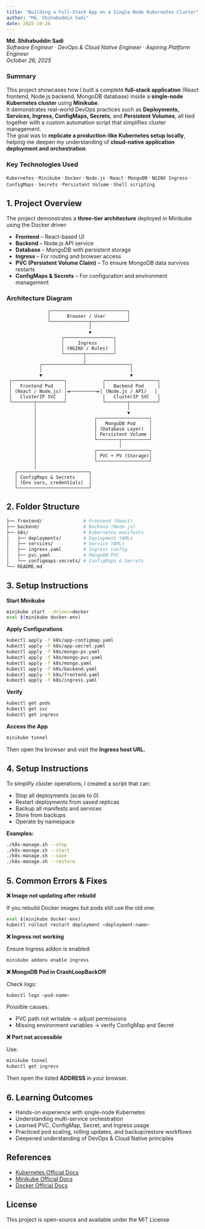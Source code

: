 ```yaml
---
title: "Building a Full-Stack App on a Single-Node Kubernetes Cluster"
author: "Md. Shihabuddin Sadi"
date: 2025-10-26
---
```


**Md. Shihabuddin Sadi**  
*Software Engineer · DevOps & Cloud Native Engineer · Aspiring Platform Engineer*  
*October 26, 2025*

### **Summary**

This project showcases how I built a complete **full-stack application** (React frontend, Node.js backend, MongoDB database) inside a **single-node Kubernetes cluster** using **Minikube**.  
It demonstrates real-world DevOps practices such as **Deployments, Services, Ingress, ConfigMaps, Secrets**, and **Persistent Volumes**, all tied together with a custom automation script that simplifies cluster management.  
The goal was to **replicate a production-like Kubernetes setup locally**, helping me deepen my understanding of **cloud-native application deployment and orchestration**.


### **Key Technologies Used**

`Kubernetes` · `Minikube` · `Docker` · `Node.js` · `React` · `MongoDB` · `NGINX Ingress` · `ConfigMaps` · `Secrets` · `Persistent Volume` · `Shell scripting`


## **1. Project Overview**

The project demonstrates a **three-tier architecture** deployed in Minikube using the Docker driver:

- **Frontend** – React-based UI  
- **Backend** – Node.js API service  
- **Database** – MongoDB with persistent storage  
- **Ingress** – For routing and browser access  
- **PVC (Persistent Volume Claim)** – To ensure MongoDB data survives restarts  
- **ConfigMaps & Secrets** – For configuration and environment management  


### **Architecture Diagram**
```pgsql
               ┌────────────────────────────┐
               │      Browser / User        │
               └──────────────┬─────────────┘
                              │
                              ▼
                    ┌──────────────────┐
                    │     Ingress      │
                    │ (NGINX / Rules)  │
                    └───────┬──────────┘
                            │
            ┌───────────────┴────────────────┐
            │                                │
            ▼                                ▼
 ┌───────────────────┐             ┌───────────────────┐
 │   Frontend Pod    │             │   Backend Pod     │
 │ (React / Node.js) │◄──────────►│ (Node.js / API)   │
 │   ClusterIP SVC   │             │   ClusterIP SVC   │
 └────────┬──────────┘             └────────┬──────────┘
          │                                 │
          │                                 ▼
          │                     ┌───────────────────┐
          │                     │   MongoDB Pod     │
          │                     │ (Database Layer)  │
          │                     │ Persistent Volume │
          │                     └────────┬──────────┘
          │                              │
          │                     ┌───────────────────┐
          │                     │ PVC + PV (Storage)│
          │                     └───────────────────┘
          │
   ┌──────────────────────────┐
   │ ConfigMaps & Secrets     │
   │ (Env vars, credentials)  │
   └──────────────────────────┘

```
## **2. Folder Structure**  
```bash
├── frontend/               # Frontend (React)
├── backend/                # Backend (Node.js)
├── k8s/                    # Kubernetes manifests
│   ├── deployments/        # Deployment YAMLs
│   ├── services/           # Service YAMLs
│   ├── ingress.yaml        # Ingress config
│   ├── pvc.yaml            # MongoDB PVC
│   └── configmaps-secrets/ # ConfigMaps & Secrets
└── README.md

```
## **3. Setup Instructions**  
**Start Minikube**  
```bash
minikube start --driver=docker
eval $(minikube docker-env)

```
**Apply Configurations**  
```bash
kubectl apply -f k8s/app-configmap.yaml
kubectl apply -f k8s/app-secret.yaml
kubectl apply -f k8s/mongo-pv.yaml
kubectl apply -f k8s/mongo-pvc.yaml
kubectl apply -f k8s/mongo.yaml
kubectl apply -f k8s/backend.yaml
kubectl apply -f k8s/frontend.yaml
kubectl apply -f k8s/ingress.yaml

```
**Verify**
```bash
kubectl get pods
kubectl get svc
kubectl get ingress

```
**Access the App**  
```bash
minikube tunnel

```
Then open the browser and visit the **Ingress host URL.**  

## **4. Setup Instructions**  
To simplify cluster operations, I created a script that can:

- Stop all deployments (scale to 0)
- Restart deployments from saved replicas
- Backup all manifests and services
- Store from backups
- Operate by namespace

**Examples:**  
```bash
./k8s-manage.sh --stop
./k8s-manage.sh --start
./k8s-manage.sh --save
./k8s-manage.sh --restore

```
## **5. Common Errors & Fixes**  

**❌ Image not updating after rebuild**


If you rebuild Docker images but pods still use the old one:
```bash
eval $(minikube docker-env)
kubectl rollout restart deployment <deployment-name>

```
**❌ Ingress not working**

Ensure Ingress addon is enabled:
```bash
minikube addons enable ingress

```
**❌ MongoDB Pod in CrashLoopBackOff**

Check logs:
```bash
kubectl logs <pod-name>

```
Possible causes:

- PVC path not writable → adjust permissions
- Missing environment variables → verify ConfigMap and Secret

**❌ Port not accessible**

Use:
```bash
minikube tunnel
kubectl get ingress

```
Then open the listed **ADDRESS** in your browser.

## **6. Learning Outcomes**
- Hands-on experience with single-node Kubernetes
- Understanding multi-service orchestration
- Learned PVC, ConfigMap, Secret, and Ingress usage
- Practiced pod scaling, rolling updates, and backup/restore workflows
- Deepened understanding of DevOps & Cloud Native principles

## **References**
- [Kubernetes Official Docs](https://kubernetes.io/docs/)
- [Minikube Official Docs](https://minikube.sigs.k8s.io/docs/)
- [Docker Official Docs](https://docs.docker.com/)

## **License**
This project is open-source and available under the MIT License








